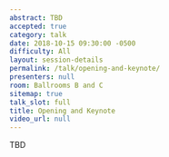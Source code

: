 ```yaml
---
abstract: TBD
accepted: true
category: talk
date: 2018-10-15 09:30:00 -0500
difficulty: All
layout: session-details
permalink: /talk/opening-and-keynote/
presenters: null
room: Ballrooms B and C
sitemap: true
talk_slot: full
title: Opening and Keynote
video_url: null
---
```


TBD
